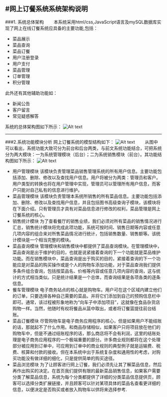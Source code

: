 #网上订餐系统系统架构说明
 -------------
###1. 系统总体架构
　　本系统采用html/css,JavaScript语言及mySQL数据库实现了网上在线订餐系统应具备的主要功能,包括：
* 菜品展示
* 菜品查询
* 菜品订餐
* 用户注册登录
* 用户支付
* 菜品管理
* 订单管理 
* 积分管理

此外还有其他辅助功能如：
* 新闻公告
* 客户留言
* 常见疑惑解答

系统的总体架构图如下所示：
![Alt text](./系统总体架构图.jpg)


-----------
###2.系统功能模块分析
网上订餐系统的模型结构如下：
![Alt text](./架构.jpg)
　　从图中可以看出，系统功能大致可分为前台和后台两类，与前文系统功能结合，可把系统分为两大模块：一为系统管理模块（后台）；二为系统销售模块（前台）。其功能结构图如下所示：
![Alt text](./新！.jpg)

* 用户管理模块 
该模块负责管理菜品销售管理系统的所有用户信息。主要功能包括添加、删除、修改以及查找用户信息。用户将被分为两类：管理员和客户。用户类型的转换也将在用户管理中实现，管理员可以管理所有用户信息，而客户只能对自己私有的信息进行维护。
* 菜品管理模块 
该模块负责管理本系统所销售的所有菜品信息。主要功能包括添加、删除、修改以及查找用户信息，并且包括图书高级查询子模块，该模块将在下面介绍。只有管理员才具有对菜品信息进行修改的权利，菜品管理是网上订餐系统的核心。 
* 销售统计模块 
为了查看餐厅的销售业绩，我们必须对所有菜品的销售情况进行汇总，销售统计模块将完成此项功能，系统可按时间、销售日期等内容或任意几项内容的组合来对所售菜品情况进行统计，包括销售数量、销售额等。该统计模块是一个相当完整的模块。
* 菜品查询模块 
管理模块和销售模块中都提供了菜品查询模块。在管理模块中，菜品查询是出于维护的目的，也就是说紧接着查询的下一个功能就是菜品维护功能。而在销售模块中，菜品查询是出于购买的目的，紧接着查询的下一个功能应是对菜品的购买操作或是个人的购物车添加功能，对于菜品查询我们提供多条件组合查询，包括按菜品名、价格等内容或任意几项内容的查询，这与统计的方式相当类似。只是统计结果是一个总体，而查询结果是各项各类的逐条信息。 
* 餐车管理模块 
电子商务站点的核心就是购物车。用户可在这个区域内建立他们的订单，只要选择各种自己需要的菜品，并将它们添加到自己的预购信息栏中即可。通常，该过程被形象地称为“向车子中添加项目”，这就像在食品杂货店购物一样。当然，他随时有权将餐品从篮中取出，或者将订餐篮提往前台结账。
* 菜品订餐模块 
尽管购物车是电子商务应用程序的核心，但是如果用户不能结账的话，那就起不了什么作用。和商品存储相似，如果客户只将项目放在他们的购物车中，但是不通过结账程序的话，那么商店将不会有利润，这里的结账处理是电子商务应用程序的一个极端重要的部分。许多商业规则都将在这个处理部分被应用到订单中，可应用到订单中的商业规则的典型例子就是运输费、税费、核算和付款的接收。但在本系统中出于系统复杂度和通用性的考虑，对购买功能没有做详细的细化，只是提供简单的购买途径。
*  菜品浏览模块 
为了让顾客进行网上订餐，我们必须先让其了解菜品信息，然后再作出购买的决定。在首页我们提供有限的最新菜品销售信息，如果客户需要分类了解菜品信息，系统为每个分类都提供了详细的分类菜品信息提供页，顾客可以选择分类扩展链接，并且顾客可以针对某项具体的菜品名查看更详细的信息，以便决定是否购买或者放入购物车以供将来选择参考.
